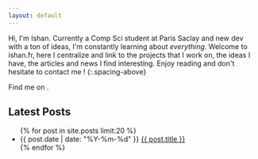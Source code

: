 ```yaml
---
layout: default
---
```



Hi, I'm Ishan. Currently a Comp Sci student at Paris Saclay and new dev with a ton of ideas, I'm constantly
learning about <i>everything</i>.
Welcome to ishan.fr, here I centralize and link to the projects that I work on, the ideas I have,
the articles and news I find interesting. Enjoy reading and don't
hesitate to contact me ! 
{:.spacing-above}

Find me on  .


## Latest Posts

<ul class="post-list">
{% for post in site.posts limit:20 %}
  <li class="post-item">
    <span class="meta">{{ post.date | date: "%Y-%m-%d" }}</span>
    <a href="{{ post.url }}">{{ post.title }}</a>
  </li>
{% endfor %}
</ul>



